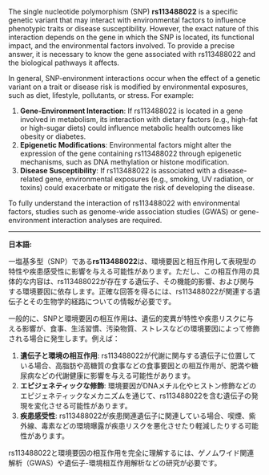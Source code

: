The single nucleotide polymorphism (SNP) **rs113488022** is a specific genetic variant that may interact with environmental factors to influence phenotypic traits or disease susceptibility. However, the exact nature of this interaction depends on the gene in which the SNP is located, its functional impact, and the environmental factors involved. To provide a precise answer, it is necessary to know the gene associated with rs113488022 and the biological pathways it affects.

In general, SNP-environment interactions occur when the effect of a genetic variant on a trait or disease risk is modified by environmental exposures, such as diet, lifestyle, pollutants, or stress. For example:

1. **Gene-Environment Interaction**: If rs113488022 is located in a gene involved in metabolism, its interaction with dietary factors (e.g., high-fat or high-sugar diets) could influence metabolic health outcomes like obesity or diabetes.
2. **Epigenetic Modifications**: Environmental factors might alter the expression of the gene containing rs113488022 through epigenetic mechanisms, such as DNA methylation or histone modification.
3. **Disease Susceptibility**: If rs113488022 is associated with a disease-related gene, environmental exposures (e.g., smoking, UV radiation, or toxins) could exacerbate or mitigate the risk of developing the disease.

To fully understand the interaction of rs113488022 with environmental factors, studies such as genome-wide association studies (GWAS) or gene-environment interaction analyses are required.

---

**日本語:**

一塩基多型（SNP）である**rs113488022**は、環境要因と相互作用して表現型の特性や疾患感受性に影響を与える可能性があります。ただし、この相互作用の具体的な内容は、rs113488022が存在する遺伝子、その機能的影響、および関与する環境要因に依存します。正確な回答を得るには、rs113488022が関連する遺伝子とその生物学的経路についての情報が必要です。

一般的に、SNPと環境要因の相互作用は、遺伝的変異が特性や疾患リスクに与える影響が、食事、生活習慣、汚染物質、ストレスなどの環境要因によって修飾される場合に発生します。例えば：

1. **遺伝子と環境の相互作用**: rs113488022が代謝に関与する遺伝子に位置している場合、高脂肪や高糖質の食事などの食事要因との相互作用が、肥満や糖尿病などの代謝健康に影響を与える可能性があります。
2. **エピジェネティックな修飾**: 環境要因がDNAメチル化やヒストン修飾などのエピジェネティックなメカニズムを通じて、rs113488022を含む遺伝子の発現を変化させる可能性があります。
3. **疾患感受性**: rs113488022が疾患関連遺伝子に関連している場合、喫煙、紫外線、毒素などの環境曝露が疾患リスクを悪化させたり軽減したりする可能性があります。

rs113488022と環境要因の相互作用を完全に理解するには、ゲノムワイド関連解析（GWAS）や遺伝子-環境相互作用解析などの研究が必要です。